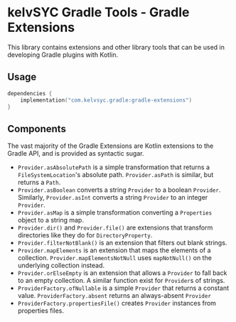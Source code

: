 # kelvSYC Gradle Tools - Gradle Extensions

This library contains extensions and other library tools that can be used in developing Gradle plugins with Kotlin.

## Usage

```kotlin
dependencies {
    implementation("com.kelvsyc.gradle:gradle-extensions")
}
```

## Components

The vast majority of the Gradle Extensions are Kotlin extensions to the Gradle API, and is provided as syntactic sugar.

* `Provider.asAbsolutePath` is a simple transformation that returns a `FileSystemLocation`'s absolute path.
  `Provider.asPath` is similar, but returns a `Path`.
* `Provider.asBoolean` converts a string `Provider` to a boolean `Provider`. Similarly, `Provider.asInt` converts a
  string `Provider` to an integer `Provider`.
* `Provider.asMap` is a simple transformation converting a `Properties` object to a string map.
* `Provider.dir()` and `Provider.file()` are extensions that transform directories like they do for `DirectoryProperty`.
* `Provider.filterNotBlank()` is an extension that filters out blank strings.
* `Provider.mapElements` is an extension that maps the elements of a collection. `Provider.mapElementsNotNull` uses
  `mapNotNull()` on the underlying collection instead.
* `Provider.orElseEmpty` is an extension that allows a `Provider` to fall back to an empty collection. A similar
  function exist for `Provider`s of strings.
* `ProviderFactory.ofNullable` is a simple `Provider` that returns a constant value. `ProviderFactory.absent` returns
  an always-absent `Provider`
* `ProviderFactory.propertiesFile()` creates `Provider` instances from properties files.
